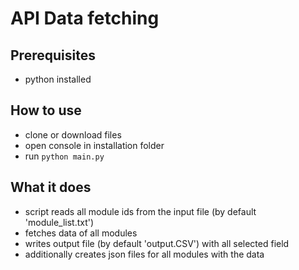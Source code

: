 # API Data fetching

## Prerequisites

* python installed

## How to use

* clone or download files
* open console in installation folder
* run ``` python main.py ```

## What it does

* script reads all module ids from the input file (by default 'module_list.txt')
* fetches data of all modules
* writes output file (by default 'output.CSV') with all selected field
* additionally creates json files for all modules with the data